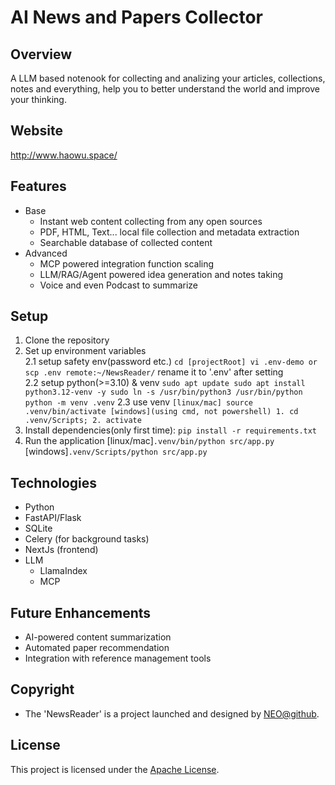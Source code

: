 # AI News and Papers Collector

## Overview
A LLM based notenook for collecting and analizing your articles, collections, notes and everything, help you to better understand the world and improve your thinking.

## Website
http://www.haowu.space/

## Features
- Base
    - Instant web content collecting from any open sources
    - PDF, HTML, Text... local file collection and metadata extraction
    - Searchable database of collected content
- Advanced
    - MCP powered integration function scaling
    - LLM/RAG/Agent powered idea generation and notes taking
    - Voice and even Podcast to summarize

## Setup
1. Clone the repository
2. Set up environment variables  
    2.1 setup safety env(password etc.)
        ```
        cd [projectRoot]
        vi .env-demo or scp .env remote:~/NewsReader/
        ```
    rename it to '.env' after setting  
    2.2 setup python(>=3.10) & venv
        ```
        sudo apt update
        sudo apt install python3.12-venv -y
        sudo ln -s /usr/bin/python3 /usr/bin/python
        python -m venv .venv
        ```
    2.3 use venv
        ```
        [linux/mac] source .venv/bin/activate
        [windows](using cmd, not powershell) 1. cd .venv/Scripts; 2. activate
        ```
3. Install dependencies(only first time): 
    `pip install -r requirements.txt`
4. Run the application
    [linux/mac]`.venv/bin/python src/app.py`
    [windows]`.venv/Scripts/python src/app.py`

## Technologies
- Python
- FastAPI/Flask
- SQLite
- Celery (for background tasks)
- NextJs (frontend)
- LLM
    - LlamaIndex
    - MCP

## Future Enhancements
- AI-powered content summarization
- Automated paper recommendation
- Integration with reference management tools

## Copyright
- The 'NewsReader' is a project launched and designed by [NEO@github](https://github.com/g29times).

## License
This project is licensed under the [Apache License](LICENSE).